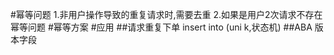 #幂等问题
[](https://time.geekbang.org/column/article/246379)
1.非用户操作导致的重复请求时,需要去重
2.如果是用户2次请求不存在幂等问题
#幂等方案
#应用
##请求重复下单
insert into (uni k,状态机) 
##ABA
版本字段
[](https://time.geekbang.org/column/article/204673)
